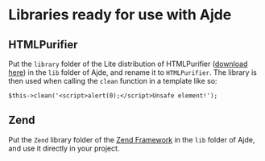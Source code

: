 # Libraries ready for use with Ajde #



## HTMLPurifier ##

Put the `library` folder of the Lite distribution of HTMLPurifier ([download here](http://htmlpurifier.org/download)) in the `lib` folder of Ajde, and rename it to `HTMLPurifier`. The library is then used when calling the `clean` function in a template like so:

```
$this->clean('<script>alert(0);</script>Unsafe element!');
```

## Zend ##

Put the `Zend` library folder of the [Zend Framework](http://framework.zend.com/) in the `lib` folder of Ajde, and use it directly in your project.